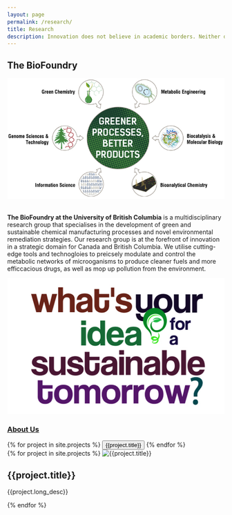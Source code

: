 ```yaml
---
layout: page
permalink: /research/
title: Research
description: Innovation does not believe in academic borders. Neither do we! We use insights and methodologies from a variety of scientific and technological domains to meet our objectives.
---
```


<section id="why">
    <div class="container">
        <div class="row">
            <div class="col-lg-8 col-md-12 text-left">
                <h2 id = "main-space"><b>The BioFoundry</b></h2>
                <div id="responsive">
                    <img src="/img/research/research_overview.jpg" class="img-responsive">
                </div>
                <br>
                <p id="responsive-para"><b>The BioFoundry at the University of British Columbia</b> is a multidisciplinary research group that specialises in the development of green and sustainable chemical manufacturing processes and novel environmental remediation strategies. Our research group is at the forefront of innovation in a strategic domain for Canada and British Columbia. We utilise cutting-edge tools and technogloies to preicsely modulate and control the metabolic networks of microoganisms to produce cleaner fuels and more efficcacious drugs, as well as mop up pollution from the environment.</p>
            </div>
            <div class="col-lg-4 col-md-12 text-left">
                <img class="img-responsive" src="/img/sustainable-ideas.jpg">
                <h3 class="text-center"><a href="/research" class="button">About Us</a></h3>
                {% for project in site.projects %}
                  <button type="button" class="list-group-item" onclick="loadData('{{project.long_desc}}','{{project.modal_image}}')" >{{project.title}}</button>
                {% endfor %}                
            </div>           
        </div>
    </div>
    <div class="research-small">
        <div class="container">
            {% for project in site.projects %}
                <img src="{{project.front_image}}" class="img-responsive" alt="{{project.title}}" max-width="100%">
                <h1>{{project.title}}</h1>
                <p>{{project.long_desc}}</p>
            {% endfor %}
        </div>
    </div>
</section>
